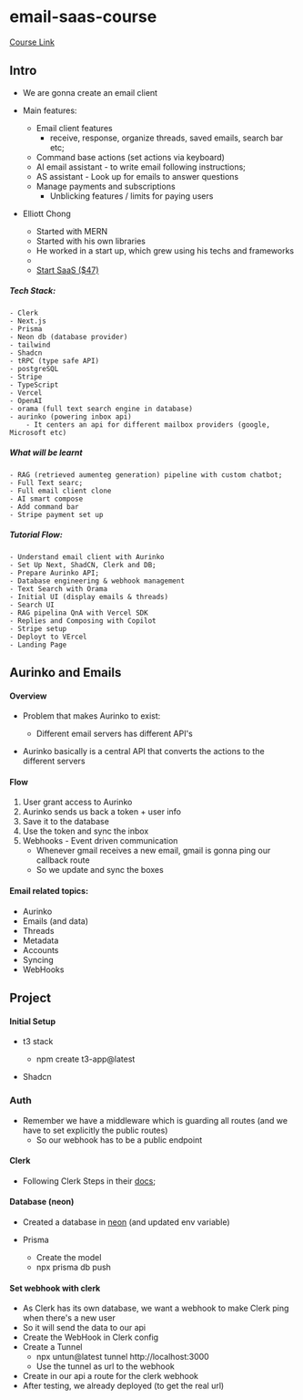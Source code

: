 # email-saas-course

[Course Link](https://www.youtube.com/watch?v=zMJSyzg63o0)

## Intro

- We are gonna create an email client

- Main features:

  - Email client features
    - receive, response, organize threads, saved emails, search bar etc;
  - Command base actions (set actions via keyboard)
  - AI email assistant - to write email following instructions;
  - AS assistant - Look up for emails to answer questions
  - Manage payments and subscriptions
    - Unblicking features / limits for paying users

- Elliott Chong
  - Started with MERN
  - Started with his own libraries
  - He worked in a start up, which grew using his techs and frameworks
  -
  - [Start SaaS ($47)](https://www.start-saas.com/#pricing)

##### Tech Stack:

    - Clerk
    - Next.js
    - Prisma
    - Neon db (database provider)
    - tailwind
    - Shadcn
    - tRPC (type safe API)
    - postgreSQL
    - Stripe
    - TypeScript
    - Vercel
    - OpenAI
    - orama (full text search engine in database)
    - aurinko (powering inbox api)
        - It centers an api for different mailbox providers (google, Microsoft etc)

##### What will be learnt

    - RAG (retrieved aumenteg generation) pipeline with custom chatbot;
    - Full Text searc;
    - Full email client clone
    - AI smart compose
    - Add command bar
    - Stripe payment set up

##### Tutorial Flow:

    - Understand email client with Aurinko
    - Set Up Next, ShadCN, Clerk and DB;
    - Prepare Aurinko API;
    - Database engineering & webhook management
    - Text Search with Orama
    - Initial UI (display emails & threads)
    - Search UI
    - RAG pipelina QnA with Vercel SDK
    - Replies and Composing with Copilot
    - Stripe setup
    - Deployt to VErcel
    - Landing Page

## Aurinko and Emails

#### Overview

- Problem that makes Aurinko to exist:

  - Different email servers has different API's

- Aurinko basically is a central API that converts the actions to the different servers

#### Flow

1. User grant access to Aurinko
2. Aurinko sends us back a token + user info
3. Save it to the database
4. Use the token and sync the inbox
5. Webhooks - Event driven communication
   - Whenever gmail receives a new email, gmail is gonna ping our callback route
   - So we update and sync the boxes

#### Email related topics:

- Aurinko
- Emails (and data)
- Threads
- Metadata
- Accounts
- Syncing
- WebHooks

## Project

#### Initial Setup

- t3 stack

  - npm create t3-app@latest

- Shadcn

### Auth

- Remember we have a middleware which is guarding all routes (and we have to set explicitly the public routes)
  - So our webhook has to be a public endpoint

#### Clerk

- Following Clerk Steps in their [docs](https://dashboard.clerk.com/apps/app_2qXNTlfwEgGSmTOPKfFYndtpySi/instances/ins_2qXNTvhfvl6DgfbxQ8lX5uIUE6L);

#### Database (neon)

- Created a database in [neon](https://console.neon.tech/app/projects) (and updated env variable)

- Prisma

  - Create the model
  - npx prisma db push

#### Set webhook with clerk

- As Clerk has its own database, we want a webhook to make Clerk ping when there's a new user
- So it will send the data to our api
- Create the WebHook in Clerk config
- Create a Tunnel
  - npx untun@latest tunnel http://localhost:3000
  - Use the tunnel as url to the webhook
- Create in our api a route for the clerk webhook
- After testing, we already deployed (to get the real url)
